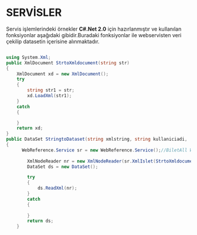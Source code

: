 # SERVİSLER
Servis işlemlerindeki örnekler **C#.Net 2.0** için hazırlanmıştır ve kullanılan fonksiyonlar aşağıdaki gibidir.Buradaki fonksiyonlar ile webservisten veri çekilip datasetin içerisine alınmaktadır.   

```csharp

using System.Xml;
public XmlDocument StrtoXmldocument(string str)
{
    XmlDocument xd = new XmlDocument();
    try
    {
        string str1 = str;
        xd.LoadXml(str1);
    }
    catch
    {

    }
    return xd;    
}
public DataSet StringtoDataset(string xmlstring, string kullaniciadi,     string sifre)
{
      WebReference.Service sr = new WebReference.Service();//BiletAll WS
        
        XmlNodeReader nr = new XmlNodeReader(sr.XmlIslet(StrtoXmldocument(xmlstring).DocumentElement, StrtoXmldocument("<Kullanici><Adi>" + kullaniciadi + "</Adi><Sifre>" + sifre + "</Sifre></Kullanici>").DocumentElement));
        DataSet ds = new DataSet();

        try
        {
            ds.ReadXml(nr);
        }
        catch
        { 
            
        }
        return ds;
    }

